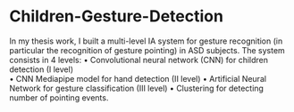 # Children-Gesture-Detection
In my thesis work, I built a multi-level IA system for gesture recognition (in particular the recognition of gesture pointing) in ASD subjects. The system consists in 4 levels:
• Convolutional neural network (CNN) for children detection (I level) <br>
• CNN Mediapipe model for hand detection (II level)
• Artificial Neural Network for gesture classification (III level)
• Clustering for detecting number of pointing events.
